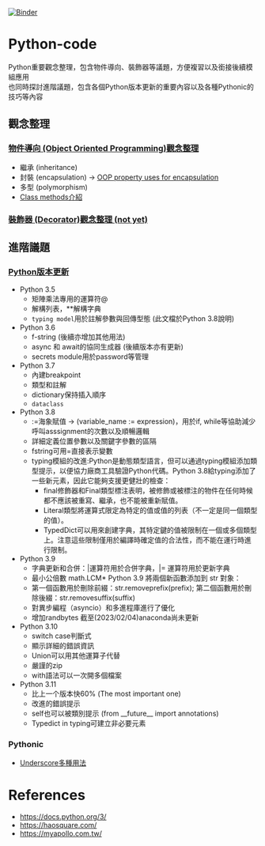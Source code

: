 [![Binder](https://mybinder.org/badge_logo.svg)](https://mybinder.org/v2/gh/DHs-Huang/Python-code/HEAD?urlpath=tree)
# Python-code
Python重要觀念整理，包含物件導向、裝飾器等議題，方便複習以及銜接後續模組應用  
也同時探討進階議題，包含各個Python版本更新的重要內容以及各種Pythonic的技巧等內容
## 觀念整理
### [物件導向 (Object Oriented Programming)觀念整理](OOP/OOP_concepts_Python.ipynb)
* 繼承 (inheritance)
* 封裝 (encapsulation) &rarr; [OOP property uses for encapsulation](OOP/OOP_property.ipynb)
* 多型 (polymorphism)
* [Class methods介紹](OOP/OPP_class_methods.ipynb)

### [裝飾器 (Decorator)觀念整理 (not yet)](Decorator.ipynb)

## 進階議題 
### [Python版本更新](Advanced-issues/Add_new_features.ipynb)
* Python 3.5
  * 矩陣乘法專用的運算符@
  * 解構列表，\**解構字典
  * `typing model`用於註解參數與回傳型態 (此文檔於Python 3.8說明)
* Python 3.6
  * f-string (後續亦增加其他用法)
  * async 和 await的協同生成器 (後續版本亦有更新)
  * secrets module用於password等管理
* Python 3.7
  * 內建breakpoint
  * 類型和註解
  * dictionary保持插入順序
  * `dataclass`
* Python 3.8
  * :=海象賦值 → (variable_name := expression)，用於if, while等協助減少呼叫asssignment的次數以及順暢邏輯
  * 詳細定義位置參數以及關鍵字參數的區隔
  * fstring可用=直接表示變數
  * typing模組的改進:Python是動態類型語言，但可以通過typing模組添加類型提示，以便協力廠商工具驗證Python代碼。Python 3.8給typing添加了一些新元素，因此它能夠支援更健壯的檢查：
    * final修飾器和Final類型標注表明，被修飾或被標注的物件在任何時候都不應該被重寫、繼承，也不能被重新賦值。
    * Literal類型將運算式限定為特定的值或值的列表（不一定是同一個類型的值）。
    * TypedDict可以用來創建字典，其特定鍵的值被限制在一個或多個類型上。注意這些限制僅用於編譯時確定值的合法性，而不能在運行時進行限制。
* Python 3.9
  * 字典更新和合併：|運算符用於合併字典，|= 運算符用於更新字典
  * 最小公倍數 math.LCM* Python 3.9 將兩個新函數添加到 str 對象：
  * 第一個函數用於刪除前綴：str.removeprefix(prefix); 第二個函數用於刪除後綴：str.removesuffix(suffix)
  * 對異步編程（asyncio）和多進程庫進行了優化
  * 增加randbytes
截至(2023/02/04)anaconda尚未更新
* Python 3.10
  * switch case判斷式
  * 顯示詳細的錯誤資訊
  * Union可以用其他運算子代替
  * 嚴謹的zip
  * with語法可以一次開多個檔案
* Python 3.11
  * 比上一个版本快60% (The most important one)
  * 改進的錯誤提示
  * self也可以被類別提示 (from \_\_future\_\_ import annotations)
  * Typedict in typing可建立非必要元素

### Pythonic
* [Underscore多種用法](Advanced-issues/Underline_illustration.ipynb)

# References
* https://docs.python.org/3/
* https://haosquare.com/
* https://myapollo.com.tw/
